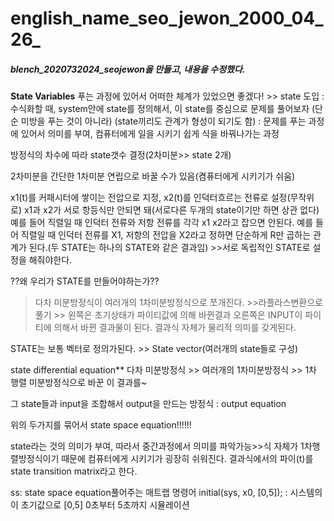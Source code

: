 # english_name_seo_jewon_2000_04_26_

##### blench_2020732024_seojewon을 만들고, 내용을 수정했다.

**State Variables**
푸는 과정에 있어서 어떠한 체계가 있었으면 좋겠다! >> state 도입
: 수식화할 때, system안에 state를 정의해서, 이 state를 중심으로 문제를 풀어보자 (단순 미방을 푸는 것이 아니라)
(state끼리도 관계가 형성이 되기도 함)
: 문제를 푸는 과정에 있어서 의미를 부여, 컴퓨터에게 일을 시키기 쉽게 식을 바꿔나가는 과정

방정식의 차수에 따라 state갯수 결정(2차미분>> state 2개)

2차미분을 간단한 1차미분 연립으로 바꿀 수가 있음(켬퓨터에게 시키기가 쉬움)

x1(t)를 커패시터에 쌓이는 전압으로 지정, x2(t)를 인덕터흐르는 전류로 설정(무작위로)
x1과 x2가 서로 항등식만 안되면 돼(서로다른 두개의 state이기만 하면 상관 없다)
예를 들어 직렬일 때 인덕터 전류와 저항 전류를 각각 x1 x2라고 잡으면 안된다.
예를 들어 직렬일 때 인덕터 전류를 X1, 저항의 전압을 X2라고 정하면 단순하게 R만 곱하는 관계가 된다.(두 STATE는 하나의 STATE와 같은 결과임)
	>>서로 독립적인 STATE로 설정을 해줘야한다.  

??왜 우리가 STATE를 만들어야하는가??

   >다차 미분방정식이 여러개의 1차미분방정식으로 쪼개진다. >>라플라스변환으로 풀기 >> 왼쪽은 초기상태가  파이티값에 의해 바뀐결과
     오른쪽은 INPUT이 파이티에 의해서 바뀐 결과물이 된다. 결과식 자체가 물리적 의미를 갖게된다.

STATE는 보통 벡터로 정의가된다. >> State vector(여러개의 state들로 구성)

state differential equation**
다차 미분방정식 >> 여러개의 1차미분방정식 >> 1차 행렬 미분방정식으로 바꾼 이 결과를~

그 state들과 input을 조합해서 output을 만드는 방정식 : output equation

위의 두가지를 묶어서 state space equation!!!!!!

state라는 것의 의미가 부여, 따라서 중간과정에서 의미를 파악가능>>식 자체가 1차행렬방정식이기 때문에 컴퓨터에게 시키기가 굉장히 쉬워진다.
결과식에서의 파이(t)를 state transition matrix라고 한다.


ss: state space equation풀어주는 매트랩 명령어
initial(sys, x0, [0,5]);  : 시스템의 이 초기값으로 [0,5] 0초부터 5초까지 시뮬레이션

